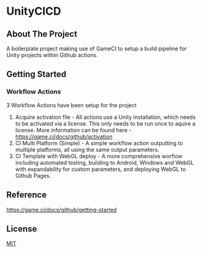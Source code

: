 # UnityCICD

## About The Project
A boilerplate project making use of GameCI to setup a build pipeline for Unity projects within Github actions. 

## Getting Started

### Workflow Actions
3 Workflow Actions have been setup for the project
1. Acquire activation file - All actions use a Unity installation, which needs to be activated via a license. This only needs to be run once to aquire a license. More information can be found here - https://game.ci/docs/github/activation
2. CI Multi Platform (Simple) - A simple workflow action outputting to multiple platforms, all using the same output parameters. 
3. CI Template with WebGL deploy - A more comprehensive worflow including automated testing, building to Android, Windows and WebGL with expandability for custom parameters, and deploying WebGL to Github Pages.

## Reference
https://game.ci/docs/github/getting-started

## License
[MIT](https://choosealicense.com/licenses/mit/)
